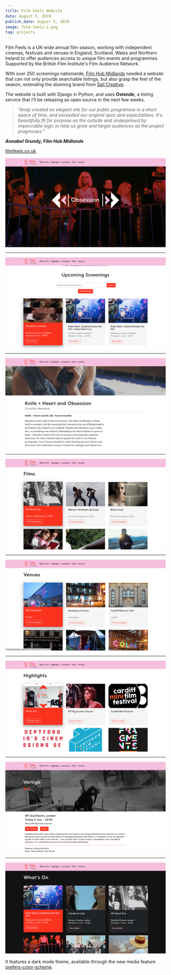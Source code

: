 ```yaml
---
title: Film Feels Website
date: August 5, 2019
publish_date: August 5, 2019
image: film-feels-1.png
tag: projects
---
```


Film Feels is a UK-wide annual film season, working with independent cinemas, festivals and venues in England, Scotland, Wales and Northern Ireland to offer audiences access to unique film events and programmes. Supported by the British Film Institute's Film Audience Network.

With over 250 screenings nationwide, [Film Hub Midlands](https://filmhubmidlands.org) needed a website that can not only provide searchable listings, but also grasp the feel of the season, extending the stunning brand from [Sail Creative](https://sailcreative.co.uk).

The website is built with Django in Python, and uses **Ostende**, a listing service that I'll be releasing as open source in the next few weeks.

>*"Andy created an elegant site for our public programme in a short space of time, and exceeded our original spec and expectations. It's beautifully fit for purpose on the outside and underpinned by impeccable logic to help us grow and target audiences as the project progresses."*

***Annabel Grundy, Film Hub Midlands***

[filmfeels.co.uk](https://filmfeels.co.uk)

![image](/assets/images/film-feels-1.jpg)

---

![image](/assets/images/film-feels-2.jpg)

---

![image](/assets/images/film-feels-3.jpg)

---

![image](/assets/images/film-feels-4.jpg)

---

![image](/assets/images/film-feels-5.jpg)

---

![image](/assets/images/film-feels-6.jpg)

---

![image](/assets/images/film-feels-7.jpg)

---

![image](/assets/images/film-feels-8.jpg)

It features a dark mode theme, available through the new media feature [prefers-color-scheme](https://developer.mozilla.org/en-US/docs/Web/CSS/@media/prefers-color-scheme).
